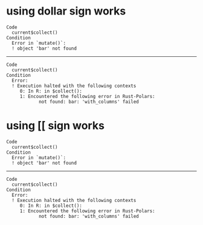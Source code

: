 # using dollar sign works

    Code
      current$collect()
    Condition
      Error in `mutate()`:
      ! object 'bar' not found

---

    Code
      current$collect()
    Condition
      Error:
      ! Execution halted with the following contexts
         0: In R: in $collect():
         1: Encountered the following error in Rust-Polars:
            	not found: bar: 'with_columns' failed

# using [[ sign works

    Code
      current$collect()
    Condition
      Error in `mutate()`:
      ! object 'bar' not found

---

    Code
      current$collect()
    Condition
      Error:
      ! Execution halted with the following contexts
         0: In R: in $collect():
         1: Encountered the following error in Rust-Polars:
            	not found: bar: 'with_columns' failed

